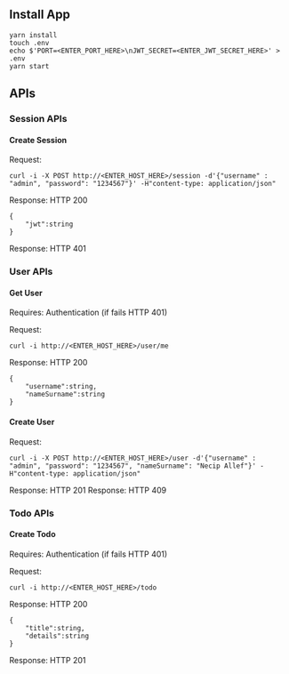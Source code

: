 ## Install App

```
yarn install
touch .env
echo $'PORT=<ENTER_PORT_HERE>\nJWT_SECRET=<ENTER_JWT_SECRET_HERE>' > .env
yarn start
```

## APIs

### Session APIs

#### Create Session

Request:
```shell
curl -i -X POST http://<ENTER_HOST_HERE>/session -d'{"username" : "admin", "password": "1234567"}' -H"content-type: application/json"
```

Response: HTTP 200
```
{
    "jwt":string
}
```

Response: HTTP 401

### User APIs

#### Get User

Requires: Authentication (if fails HTTP 401)

Request:
```shell
curl -i http://<ENTER_HOST_HERE>/user/me
```

Response: HTTP 200
```
{
    "username":string,
    "nameSurname":string
}
```

#### Create User

Request:
```shell
curl -i -X POST http://<ENTER_HOST_HERE>/user -d'{"username" : "admin", "password": "1234567", "nameSurname": "Necip Allef"}' -H"content-type: application/json"
```

Response: HTTP 201
Response: HTTP 409

### Todo APIs

#### Create Todo

Requires: Authentication (if fails HTTP 401)

Request:
```shell
curl -i http://<ENTER_HOST_HERE>/todo
```

Response: HTTP 200
```
{
    "title":string,
    "details":string
}
```

Response: HTTP 201
